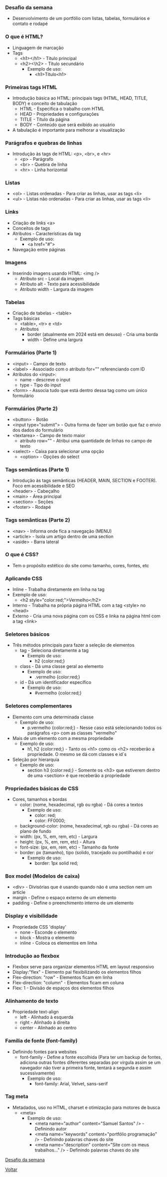 ### Desafio da semana
- Desenvolvimento de um portfólio com listas, tabelas, formulários e contato e rodapé
### O que é HTML?
- Linguagem de marcação
- Tags
    - \<h1>\</h1> - Título principal
    - \<h2>\<\h2> - Título secundário
        - Exemplo de uso:
            - \<h1>Título\<h1>
### Primeiras tags HTML
- Introdução básica ao HTML: principais tags (HTML, HEAD, TITLE, BODY) e conceito de tabulação
    - HTML - Especifica o trabalho com HTML
    - HEAD - Propriedades e configurações
    - TITLE - Título da página
    - BODY - Conteúdo que será exibido ao usuário
- A tabulação é importante para melhorar a visualização
### Parágrafos e quebras de linhas
- Introdução às tags de HTML: \<p>, \<br>, e \<hr>
    - \<p> - Parágrafo
    - \<br> - Quebra de linha
    - \<hr> - Linha horizontal
### Listas
- \<ol> - Listas ordenadas - Para criar as linhas, usar as tags \<li>
- \<ul> - Listas não ordenadas - Para criar as linhas, usar as tags \<li>
### Links
- Criação de links \<a>
- Conceitos de tags
- Atributos - Características da tag
    - Exemplo de uso:
        - \<a href="#">
- Navegação entre páginas
### Imagens
- Inserindo imagens usando HTML: \<img />
    - Atributo src - Local da imagem
    - Atributo alt - Texto para acessibilidade
    - Atributo width - Largura da imagem
### Tabelas
- Criação de tabelas - \<table>
- Tags básicas
    - \<table>, \<tr> e \<td>
    - Atributos
        - border (atualmente em 2024 está em desuso) - Cria uma borda
        - width - Define uma largura
### Formulários (Parte 1)
- \<input> - Campo de texto
- \<label> - Associado com o atributo for="" referenciando com ID
- Atributos do \<input>:
    - name - descreve o input
    - type - Tipo do input
- \<form> - Associa tudo que está dentro dessa tag como um único formulário
### Formulários (Parte 2)
- \<button> - Botão
- \<input type="submit"> - Outra forma de fazer um botão que faz o envio dos dados do formulário
- \<textarea> - Campo de texto maior
    - atributo row="" - Atribui uma quantidade de linhas no campo de texto
- \<select> - Caixa para selecionar uma opção
    - \<option> - Opções do select
### Tags semânticas (Parte 1)
- Introdução às tags semânticas (HEADER, MAIN, SECTION e FOOTER). Foco em acessibilidade e SEO
- \<header> - Cabeçalho
- \<main> - Área principal
- \<section> - Seções
- \<footer> - Rodapé
### Tags semânticas (Parte 2)
- \<nav> - Informa onde fica a navegação (MENU)
- \<article> - Isola um artigo dentro de uma section
- \<aside> - Barra lateral
### O que é CSS?
- Tem o propósito estético do site como tamanho, cores, fontes, etc
### Aplicando CSS
- Inline - Trabalha diretamente em linha na tag
 - Exemplo de uso:
    - \<h2 style="color:red;">Vermelho\</h2>
- Interno - Trabalha na própria página HTML com a tag \<style> no \<head>
- Externo - Cria uma nova página com os CSS e linka na página html com a tag \<link>
### Seletores básicos
- Três métodos principais para fazer a seleção de elementos
    - tag - Seleciona diretamente a tag
        - Exemplo de uso:
            - h2 {color:red;}
    - class - Dá uma classe geral ao elemento
        - Exemplo de uso:
            - .vermelho {color:red;}
    - id - Dá um identificador específico
        - Exemplo de uso:
            - \#vermelho {color:red;}
### Seletores complementares
- Elemento com uma determinada classe
    - Exemplo de uso:
        - p.vermelho {color:red;} - Nesse caso está selecionando todos os parágrafos \<p> com as classes "vermelho"
- Mais de um elemento com a mesma propriedade
    - Exemplo de uso:
        - h1, h2 {color:red;} - Tanto os \<h1> como os \<h2> receberão a propriedade. O mesmo se dá com classes e id´s
- Seleção por hierarquia 
    - Exemplo de uso:
        - section h3 {color:red;} - Somente os \<h3> que estiverem dentro de uma \<section> é que receberão a propriedade
### Propriedades básicas do CSS
- Cores, tamanhos e bordas
    - color: (nome, hexadecimal, rgb ou rgba) - Dá cores a textos
        - Exemplo de uso:
            - color: red;
            - color: FF0000;
    - background-color: (nome, hexadecimal, rgb ou rgba) - Dá cores ao plano de fundo
    - width: (px, %, em, rem, etc) - Largura
    - height: (px, %, em, rem, etc) - Altura
    - font-size: (px, em, rem, etc) - Tamanho da fonte
    - border: px (tamanho), tipo (solido, tracejado ou pontilhado) e cor
        - Exemplo de uso:
            - border: 1px solid red;
### Box model (Modelos de caixa)
- \<div> - Divisórias que é usando quando não é uma section nem um article
- margin - Define o espaço externo de um elemento
- padding - Define o preenchimento interno de um elemento
### Display e visibilidade
- Propriedade CSS 'display'
    - none - Esconde o elemento
    - block - Mostra o elemento
    - inline - Coloca os elementos em linha
### Introdução ao flexbox
- Flexbox serve para organizar elementos HTML em layout responsivo
- Display:"flex" - Elemento pai flexibilizando os elementos filhos
- Flex-direction: "row" - Elementos ficam em linha
- Flex-direction: "column" - Elementos ficam em coluna
- Flex: 1 - Divisão de espaços dos elementos filhos
### Alinhamento de texto
- Propriedade text-align
    - left - Alinhado à esquerda
    - right - Alinhado à direita
    - center - Alinhado ao centro
### Família de fonte (font-family)
- Definindo fontes para websites
    - font-family - Define a fonte escolhida
        (Para ter um backup de fontes, adiciona outras fontes diferentes separadas por vírgula assim se um navegador não tiver a primeira fonte, tentará a segunda e assim sucessivamente)
        - Exemplo de uso:
            - font-family: Arial, Velvet, sans-serif      
### Tag meta
- Metadados, uso no HTML, charset e otimização para motores de busca
    - \<meta>
        - Exemplo de uso:
            - \<meta name="author" content="Samuel Santos" /> - Definindo autor
            - \<meta name="keywords" content="portfólio programação" /> - Definindo palavras chaves do site
            - \<meta name="description" content="Site com os meus trabalhos..." /> - Definindo palavras chaves do site


[Desafio da semana](https://github.com/SamuelASantos/portfolio/tree/main)

[Voltar](README.md)